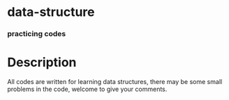 # data-structure

### practicing codes

# Description
All codes are written for learning data structures, there may be some small problems in the code, welcome to give your comments.
